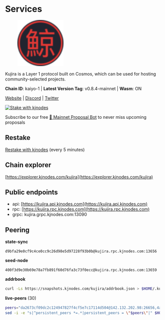 # Services

<figure><img src="https://raw.githubusercontent.com/kj89/cosmos-images/main/logos/kujira.png" width="150" alt=""><figcaption></figcaption></figure>

Kujira is a Layer 1 protocol built on Cosmos, which can be used for  hosting community-selected projects.

**Chain ID**: kaiyo-1 | **Latest Version Tag**: v0.8.4-mainnet | **Wasm**: ON

[Website](https://kujira.app) | [Discord](https://discord.gg/teamkujira) | [Twitter](https://twitter.com/TeamKujira)

[![Stake with kjnodes](https://i.ibb.co/cr44Q8j/button-stake-with-kjnodes.png)](https://restake.app/kujira/kujiravaloper1tnuqj73jfn3724lqz34c27tuv80nv336sadqym)

Subscribe to our free [🤖 Mainnet Proposal Bot](https://t.me/kjnodes_proposal_bot) to never miss upcoming proposals

## Restake

[Restake with kjnodes](https://restake.app/kujira/kujiravaloper1tnuqj73jfn3724lqz34c27tuv80nv336sadqym) (every 5 minutes)
## Chain explorer
[https://explorer.kjnodes.com/kujira](https://explorer.kjnodes.com/kujira)

## Public endpoints

* api: [https://kujira.api.kjnodes.com](https://kujira.api.kjnodes.com)
* rpc: [https://kujira.rpc.kjnodes.com](https://kujira.rpc.kjnodes.com)
* grpc: kujira.grpc.kjnodes.com:13090

## Peering

**state-sync**

```text
d9bfa29e0cf9c4ce0cc9c26d98e5d97228f93b0b@kujira.rpc.kjnodes.com:13656
```

**seed-node**

```text
400f3d9e30b69e78a7fb891f60d76fa3c73f0ecc@kujira.rpc.kjnodes.com:13659
```

**addrbook**
```bash
curl -Ls https://snapshots.kjnodes.com/kujira/addrbook.json > $HOME/.kujira/config/addrbook.json
```

**live-peers** (30)
```bash
peers="da2673cf09dc2c124947827f4cf5e7c17114d504@142.132.202.98:26656,4af5ea231c2fe1ca8174fb627e65bc09564f313b@45.143.196.110:11856,27227b6c380d806bc9c934bdbd8ca060fb61d7df@217.174.247.59:15602,a7e7864f241db457f38d8e5b5b3c3de989dea2fe@66.94.126.62:26656,79ace78a1fb98876c7bcbf8ec54864b740aa76ff@65.108.128.201:11856,1fb8ef552bf812a15d0d81ffbc8a3eb77b4319e6@65.21.231.176:26656,ecafd5cadaf3526a588550a7bc343ce2670c988d@185.16.39.231:26656,7f83a8f94bddb377ff195b3c9ee2abc91ddf0433@51.81.242.74:26656,b80cf7882c8cab4894d41ccd4f5a00406d8b5f7d@146.59.52.48:30095,d02fc7c5db5e502bb78ceeb81067ddab5b0cf51a@89.39.104.128:13656,fb5b72024981de8ea392876c8409fe60a439d699@54.235.174.123:26656,1d436f8d9a36e7d93d897012dd4e98871e8c4fbb@65.108.137.37:26656,d6f2eee997d108d4fde5683e31d678427376dfce@77.68.27.75:26656,a7d96dc929824613315dcc1c90fee119f28cc51f@134.65.193.158:26656,f62a0842be95a33b191879c977eed2072e37926b@57.128.20.147:30256,2dee642e616c8ad3991e98791f23bbc59112fe76@20.42.13.26:26656,d9bfa29e0cf9c4ce0cc9c26d98e5d97228f93b0b@65.109.88.38:13656,b29969a2384159db8f8052bc118066bd067157c4@85.215.105.19:15602,c62e0701155a690616fcd3a57fa2fda444840561@65.108.76.242:32095,01d708d4124f30700c05c97947ae10231d8755f7@95.217.197.100:26655,213dbb8301ce1c0f5662a9b723bd613f15e1dd4e@75.119.157.167:30656,030f65339defb01b0e3ddaeaa54cbeac00dd0c74@185.182.193.89:26656,b4cbe0e3f6436833dd50ee4ba5cb472605652953@35.213.142.220:26656,09076c7908db88316498cf4cd4702a8d269e0da9@15.235.114.85:26656,e250c12df7aa910e9950e162df6b6e8ef210c8da@44.206.174.98:26656,a430d40d7c4272a649b8309abed412f562057539@3.37.223.124:26656,1d6fceb2a8182e9b91d105053dbe03bc9248bcd0@89.163.146.22:26656,b8e8c1738a49cd6143cf83287a5087c2618ebca0@141.95.47.82:30256,a9ed3a9256cbabe889b2989ad99a3e7e173c3ffe@108.165.178.242:26655,8362a432d50cc800618de6a76cc92d532baa8fa4@173.212.247.202:26656"
sed -i -e "s|^persistent_peers *=.*|persistent_peers = \"$peers\"|" $HOME/.kujira/config/config.toml
```
